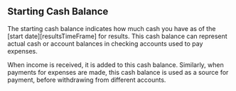 ## Starting Cash Balance

The starting cash balance indicates how much cash you have as of the [start date][resultsTimeFrame] for results. This cash balance can represent actual cash or account balances in checking accounts used to pay expenses.

When income is received, it is added to this cash balance. Similarly, when payments for expenses are made, this cash balance is used as a source for payment, before withdrawing from different accounts.
